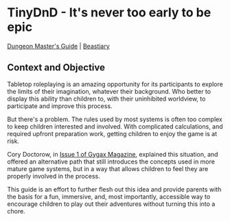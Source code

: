 # TinyDnD - It's never too early to be epic

[Dungeon Master's Guide](/tinydnd/dmguide) |  [Beastiary](/tinydnd/beastiary)

## Context and Objective
Tabletop roleplaying is an amazing opportunity for its participants to explore the limits of their imagination, whatever their background. Who better to display this ability than children to, with their uninhibited worldview, to participate and improve this process.

But there's a problem. The rules used by most systems is often too complex to keep children interested and involved. With complicated calculations, and required upfront preparation work, getting children to enjoy the game is at risk.

Cory Doctorow, in [Issue 1 of Gygax Magazine](http://gygaxmagazine.com/selected-content/dming-for-your-toddler/), explained this situation, and offered an alternative path that still introduces the concepts used in more mature game systems, but in a way that allows children to feel they are properly involved in the process.

This guide is an effort to further flesh out this idea and provide parents with the basis for a fun, immersive, and, most importantly, accessible way to encourage children to play out their adventures without turning this into a chore.
